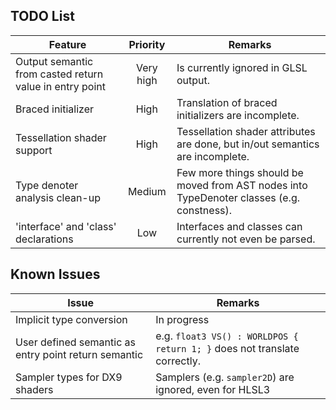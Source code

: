TODO List
---------

| Feature | Priority | Remarks |
|---------|:--------:|---------|
| Output semantic from casted return value in entry point | Very high | Is currently ignored in GLSL output. |
| Braced initializer | High | Translation of braced initializers are incomplete. |
| Tessellation shader support | High | Tessellation shader attributes are done, but in/out semantics are incomplete. |
| Type denoter analysis clean-up | Medium | Few more things should be moved from AST nodes into TypeDenoter classes (e.g. constness). |
| 'interface' and 'class' declarations | Low | Interfaces and classes can currently not even be parsed. |


Known Issues
------------

| Issue | Remarks |
|-------|---------|
| Implicit type conversion | In progress |
| User defined semantic as entry point return semantic | e.g. `float3 VS() : WORLDPOS { return 1; }` does not translate correctly. |
| Sampler types for DX9 shaders | Samplers (e.g. `sampler2D`) are ignored, even for HLSL3 |
